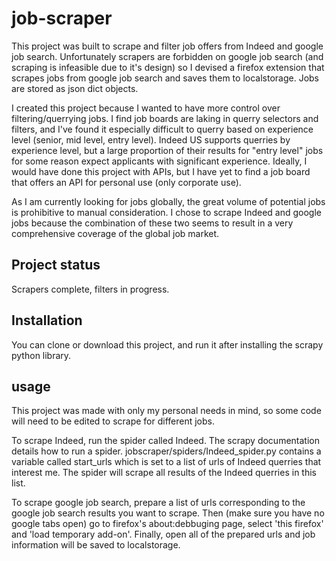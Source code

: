 # job-scraper
This project was built to scrape and filter job offers from Indeed and google job search. Unfortunately scrapers are forbidden on google job search (and scraping is infeasible due to it's design) so I devised a firefox extension that scrapes jobs from google job search and saves them to localstorage. Jobs are stored as json dict objects.
<!-- why? no api -->
I created this project because I wanted to have more control over filtering/querrying jobs. I find job boards are laking in querry selectors and filters, and I've found it especially difficult to querry based on experience level (senior, mid level, entry level). Indeed US supports querries by experience level, but a large proportion of their results for "entry level" jobs for some reason expect applicants with significant experience. Ideally, I would have done this project with APIs, but I have yet to find a job board that offers an API for personal use (only corporate use).
<!-- filters -->

As I am currently looking for jobs globally, the great volume of potential jobs is prohibitive to manual consideration. I chose to scrape Indeed and google jobs because the combination of these two seems to result in a very comprehensive coverage of the global job market.

## Project status
Scrapers complete, filters in progress.

## Installation
You can clone or download this project, and run it after installing the scrapy python library.

## usage
<!-- how to run -->
This project was made with only my personal needs in mind, so some code will need to be edited to scrape for different jobs.

To scrape Indeed, run the spider called Indeed. The scrapy documentation details how to run a spider. jobscraper/spiders/Indeed_spider.py contains a variable called start_urls which is set to a list of urls of Indeed querries that interest me. The spider will scrape all results of the Indeed querries in this list.

To scrape google job search, prepare a list of urls corresponding to the google job search results you want to scrape. Then (make sure you have no google tabs open) go to firefox's about:debbuging page, select 'this firefox' and 'load temporary add-on'. Finally, open all of the prepared urls and job information will be saved to localstorage.


<!-- plan:

- scrape target configurations -> save to json
    - Indeed .
    - ++google job search
    other:
    - +Viadeo
    - +glassdoor
    - +CareerBuilder
    - Graduateland
    - Tyba
    - Adzuna



- load json -> pass through keyword filter
- secondary (stricter) keyword filter (skip option)             (json of keywords for each filter)
- keyword search (any keyword) (skip option)
- strict keyword search (all keywords) (skip option)

- filter out non entry-level how? machine learning?!??
    - level-filter classes: keyword_level_filter, ml_level_filter...?

- save links to file -->